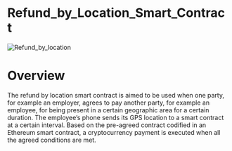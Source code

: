 # Refund_by_Location_Smart_Contract
![Refund_by_location](https://blockchainstock.blob.core.windows.net/features/43ACFB1BF23A14536172880377331A5AF3115254F291A91553738FEF6B14549F.jpg)
# Overview
The refund by location smart contract is aimed to be used when one party, for example an employer, agrees to pay another party, for example an employee, for being present in a certain geographic area for a certain duration. The employee’s phone sends its GPS location to a smart contract at a certain interval. Based on the pre-agreed contract codified in an Ethereum smart contract, a cryptocurrency payment is executed when all the agreed conditions are met.  
